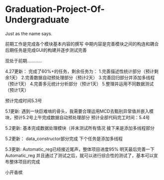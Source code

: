 # Graduation-Project-Of-Undergraduate
Just as the name says.

前期工作是完成各个模块基本内容的撰写
中期内容是完善模块之间的构连和耦合
后期任务是完成GUI的构建并逐步测试完善

现处于前期…………

4.27更新：
完成了60%+的任务，剩余任务为：
1.完善描述性统计部分（预计剩余1天）
2.完善数据自动预处理部分（预计2天）
3.完善回归部分并添加多线程（预计1天）
4.完善多元统计分析部分（预计1天）
5.整理并运用不同数据测试（预计1天）

预计完成时间5.3号

5.1更新:
遇到一块巨难啃的骨头，我需要合理运用MCD去甄别异常值并嵌入模块，预计5.2号上午完成数据自动预处理部分
预计全部代码完工时间：5.4号

5.2更新:
基本完成数据处理模块（并未测试所有情况
接下来是添加多线程部分

5.2更新：
data_constructor部分完成
下个任务是添加多线程

5.3更新:
Automatic_reg已经接近尾声，整体项目进度95%
明天最后完善一下Automatic_reg 并且通过了测试之后，就可以进行综合性的测试了，基本可以宣布整体项目的完成

小开香槟 